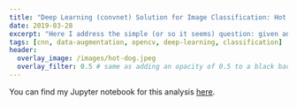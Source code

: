 ```yaml
---
title: "Deep Learning (convnet) Solution for Image Classification: Hot Dog or Not Hot Dog?"
date: 2019-03-28
excerpt: "Here I address the simple (or so it seems) question: given an image does it contain a hot dog? The main problem is the lack of training data (images), we augment our data, and then use a 2d convolutional neural network to make our predictions; the optimization algorithm and related hyper-parameters are critical so I discuss those as well."
tags: [cnn, data-augmentation, opencv, deep-learning, classification]
header:
  overlay_image: /images/hot-dog.jpeg
  overlay_filter: 0.5 # same as adding an opacity of 0.5 to a black background
---
```


<!-- <iframe width="420" height="315" src="https://www.youtube.com/watch?v=ACmydtFDTGs?autoplay=1"></iframe> -->


You can find my Jupyter notebook for this analysis [here](https://github.com/mkm29/DataScience/blob/master/thinkful/unit/4/4/4.4.5%20Challenge%20-%20Build%20your%20own%20model.ipynb).